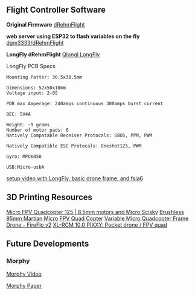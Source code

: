 
## Flight Controller Software

**Original Firmware**
[dRehmFlight](https://github.com/nickrehm/dRehmFlight)

**web server using ESP32 to flash variables on the fly**
[dgm3333/dRehmFlight](https://github.com/dgm3333/dRehmFlight)

**LongFly dRehmFlight**
[Qlongl LongFly](https://github.com/Qlongl/Drehmflight---Longfly-Version)

LongFly PCB Specs
```
Mounting Patter: 30.5x30.5mm

Dimensions: 52x50x10mm
Voltage input: 2-8S

PDB max Amperage: 240amps continuous 300amps burst current

BEC: 5V4A

Weight: ~9 grams
Number of motor pads: 6
Natively Compatable Receiver Protocals: SBUS, PPM, PWM

Natively Compatible ESC Protocals: Oneshot125, PWM

Gyro: MPU6050

USB:Micro-usbA
```

[setup video with LongFly, basic drone frame, and fsia6](https://www.youtube.com/watch?v=u9dQuegqPhQ)

## 3D Printing Resources

[Micro FPV Quadcopter 125 | 8.5mm motors and Micro Scisky](https://www.thingiverse.com/thing:1661352)
[Brushless 95mm Martian Micro FPV Quad Copter](https://www.thingiverse.com/thing:1812120)
[Variable Micro Quadcopter Frame](https://www.thingiverse.com/thing:1310705)
[Drone - FireFlo v2](https://www.thingiverse.com/thing:1133306)
[XL-RCM 10.0 PIXXY: Pocket drone / FPV quad](https://www.thingiverse.com/thing:272234)

## Future Developments

### Morphy

[Morphy Video](https://www.youtube.com/watch?v=C6l7Vklbc9k)

[Morphy Paper](https://advanced.onlinelibrary.wiley.com/doi/10.1002/aisy.202400493?af=R)